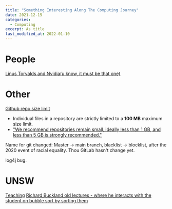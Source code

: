 ```yaml
---
title: "Something Interesting Along The Computing Journey"
date: 2021-12-15
categories:
  - Computing
excerpt: As title
last_modified_at: 2022-01-10
---
```


# People
[Linus Torvalds and Nvidia(u know, it must be that one)](https://www.youtube.com/watch?v=iYWzMvlj2RQ&ab_channel=SiliconNews)

# Other
[Github repo size limit](https://stackoverflow.com/questions/38768454/repository-size-limits-for-github-com)
- Individual files in a repository are strictly limited to a **100 MB** maximum size limit.
- ["We recommend repositories remain small, ideally less than 1 GB, and less than 5 GB is strongly recommended."](https://docs.github.com/en/repositories/working-with-files/managing-large-files/about-large-files-on-github)

Name for git  changed: Master -> main branch, blacklist -> blocklist, after the 2020 event of racial equality. Thou GitLab hasn't change yet.

log4j bug.

# UNSW
[Teaching](https://www.youtube.com/watch?v=VHzX6juGyLQ&ab_channel=UNSWeLearning)
[Richard Buckland old lectures - where he interacts with the student on bubble sort by sorting them](https://www.youtube.com/watch?v=RpRRUQFbePU&list=PL056B24DC9D2AEBA8&ab_channel=UNSWeLearning)